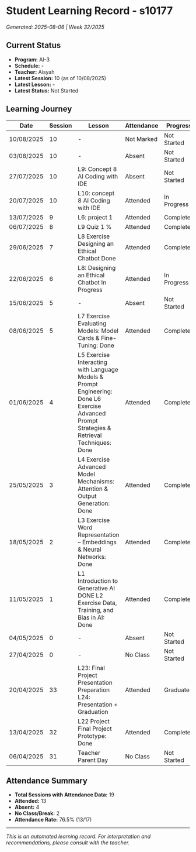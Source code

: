 # Student Learning Record - s10177
*Generated: 2025-08-06 | Week 32/2025*

## Current Status
- **Program:** AI-3
- **Schedule:**  -
- **Teacher:** Aisyah
- **Latest Session:** 10 (as of 10/08/2025)
- **Latest Lesson:** -
- **Latest Status:** Not Started

## Learning Journey
| Date | Session | Lesson | Attendance | Progress |
|------|---------|--------|------------|----------|
| 10/08/2025 | 10 | - | Not Marked | Not Started |
| 03/08/2025 | 10 | - | Absent | Not Started |
| 27/07/2025 | 10 | L9: Concept 8 AI Coding with IDE | Absent | Not Started |
| 20/07/2025 | 10 | L10: concept 8 AI Coding with IDE | Attended | In Progress |
| 13/07/2025 | 9 | L6: project 1 | Attended | Completed |
| 06/07/2025 | 8 | L9 Quiz 1 % | Attended | Completed |
| 29/06/2025 | 7 | L8 Exercise Designing an Ethical Chatbot Done | Attended | Completed |
| 22/06/2025 | 6 | L8: Designing an Ethical Chatbot In Progress | Attended | In Progress |
| 15/06/2025 | 5 | - | Absent | Not Started |
| 08/06/2025 | 5 | L7 Exercise Evaluating Models: Model Cards & Fine-Tuning: Done | Attended | Completed |
| 01/06/2025 | 4 | L5 Exercise Interacting with Language Models & Prompt Engineering: Done L6 Exercise Advanced Prompt Strategies & Retrieval Techniques: Done | Attended | Completed |
| 25/05/2025 | 3 | L4 Exercise Advanced Model Mechanisms: Attention & Output Generation: Done | Attended | Completed |
| 18/05/2025 | 2 | L3 Exercise Word Representation – Embeddings & Neural Networks: Done | Attended | Completed |
| 11/05/2025 | 1 | L1 Introduction to Generative AI DONE L2 Exercise Data, Training, and Bias in AI: Done | Attended | Completed |
| 04/05/2025 | 0 | - | Absent | Not Started |
| 27/04/2025 | 0 | - | No Class | Not Started |
| 20/04/2025 | 33 | L23: Final Project Presentation Preparation L24: Presentation + Graduation | Attended | Graduated |
| 13/04/2025 | 32 | L22 Project Final Project Prototype: Done | Attended | Completed |
| 06/04/2025 | 31 | Teacher Parent Day | No Class | Not Started |

## Attendance Summary
- **Total Sessions with Attendance Data:** 19
- **Attended:** 13
- **Absent:** 4
- **No Class/Break:** 2
- **Attendance Rate:** 76.5% (13/17)

---
*This is an automated learning record. For interpretation and recommendations, please consult with the teacher.*